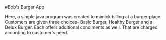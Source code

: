 #Bob's Burger App

Here, a simple java program was created to mimick billing at a burger place. Customers are given three choices- Basic Burger, Healthy Burger and a Delux Burger. Each offers additional condiments as well. That are charged according to customer's need.
